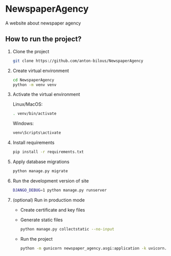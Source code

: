 # NewspaperAgency
A website about newspaper agency

## How to run the project?

1. Clone the project

   ```bash
   git clone https://github.com/anton-bilous/NewspaperAgency
   ```

2. Create virtual environment

    ```bash
    cd NewspaperAgency
    python -m venv venv
    ```

3. Activate the virtual environment

   Linux/MacOS:

   ```bash
   . venv/bin/activate
   ```

   Windows:

   ```cmd
   venv\Scripts\activate
   ```

4. Install requirements

   ```bash
   pip install -r requirements.txt
   ```

5. Apply database migrations

   ```bash
   python manage.py migrate
   ```

6. Run the development version of site

   ```bash
   DJANGO_DEBUG=1 python manage.py runserver
   ```

7. (optional) Run in production mode

   - Create certificate and key files
   - Generate static files

     ```bash
     python manage.py collectstatic --no-input
     ```

   - Run the project

     ```bash
     python -m gunicorn newspaper_agency.asgi:application -k uvicorn.workers.UvicornWorker --certfile cert.crt --keyfile cert.key
     ```
